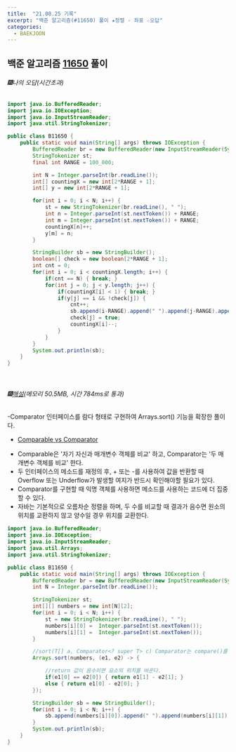 ```yaml
---
title:  "21.08.25 기록"
excerpt: "백준 알고리즘(#11650) 풀이 ★정렬 - 좌표 ☆오답"
categories:
  - BAEKJOON
---
```



## 백준 알고리즘 [11650](https://www.acmicpc.net/problem/11650) 풀이

###### 🎆나의 오답(시간초과)<br/>

```java
import java.io.BufferedReader;
import java.io.IOException;
import java.io.InputStreamReader;
import java.util.StringTokenizer;

public class B11650 {
    public static void main(String[] args) throws IOException {
        BufferedReader br = new BufferedReader(new InputStreamReader(System.in));
        StringTokenizer st;
        final int RANGE = 100_000;

        int N = Integer.parseInt(br.readLine());
        int[] countingX = new int[2*RANGE + 1];
        int[] y = new int[2*RANGE + 1];

        for(int i = 0; i < N; i++) {
            st = new StringTokenizer(br.readLine(), " ");
            int n = Integer.parseInt(st.nextToken()) + RANGE;
            int m = Integer.parseInt(st.nextToken()) + RANGE;
            countingX[n]++;
            y[m] = n;
        }

        StringBuilder sb = new StringBuilder();
        boolean[] check = new boolean[2*RANGE + 1];
        int cnt = 0;
        for(int i = 0; i < countingX.length; i++) {
            if(cnt == N) { break; }
            for(int j = 0; j < y.length; j++) {
                if(countingX[i] < 1) { break; }
                if(y[j] == i && !check[j]) {
                    cnt++;
                    sb.append(i-RANGE).append(" ").append(j-RANGE).append("\n");
                    check[j] = true;
                    countingX[i]--;
                }
            }
        }
        System.out.println(sb);
    }
}
```

<br>

###### 🎆[해설](https://st-lab.tistory.com/110)(메모리 50.5MB, 시간 784ms로 통과)<br/>
-Comparator 인터페이스를 람다 형태로 구현하여 Arrays.sort() 기능을 확장한 풀이다.<br>

* [Comparable vs Comparator](https://st-lab.tistory.com/243)
 - Comparable은 '자기 자신과 매개변수 객체를 비교' 하고, Comparator는 '두 매개변수 객체를 비교' 한다.<br>
 - 두 인터페이스의 메소드를 재정의 후, + 또는 -를 사용하여 값을 반환할 때 Overflow 또는 Underflow가 발생할 여지가 반드시 확인해야할 필요가 있다.<br>
 - Comparator를 구현할 때 익명 객체를 사용하면 메소드를 사용하는 코드에 더 집중할 수 있다.<br>
 - 자바는 기본적으로 오름차순 정렬을 하며, 두 수를 비교할 때 결과가 음수면 원소의 위치를 교환하지 않고 양수일 경우 위치를 교환한다.<br>

```java
import java.io.BufferedReader;
import java.io.IOException;
import java.io.InputStreamReader;
import java.util.Arrays;
import java.util.StringTokenizer;

public class B11650 {
    public static void main(String[] args) throws IOException {
        BufferedReader br = new BufferedReader(new InputStreamReader(System.in));
        int N = Integer.parseInt(br.readLine());

        StringTokenizer st;
        int[][] numbers = new int[N][2];
        for(int i = 0; i < N; i++) {
            st = new StringTokenizer(br.readLine(), " ");
            numbers[i][0] =  Integer.parseInt(st.nextToken());
            numbers[i][1] =  Integer.parseInt(st.nextToken());
        }

        //sort(T[] a, Comparator<? super T> c) Comparator는 compare()를 구현해야한다.
        Arrays.sort(numbers, (e1, e2) -> {

            //return 값이 음수이면 요소의 위치를 바꾼다.
            if(e1[0] == e2[0]) { return e1[1] - e2[1]; }
            else { return e1[0] - e2[0]; }
        });

        StringBuilder sb = new StringBuilder();
        for(int i = 0; i < N; i++) {
            sb.append(numbers[i][0]).append(" ").append(numbers[i][1]).append("\n");
        }
        System.out.println(sb);
    }
}
```
